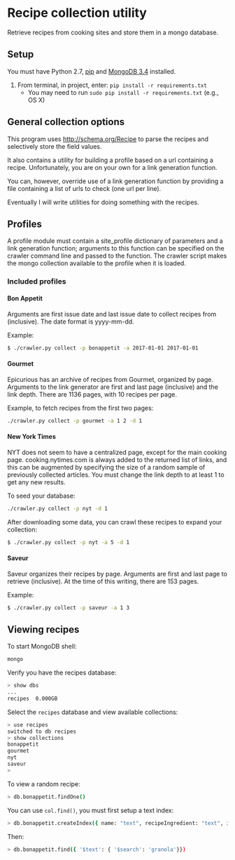 # Recipe collection utility

Retrieve recipes from cooking sites and store them in a mongo database.

## Setup

You must have Python 2.7, [pip](https://pip.pypa.io/en/stable/installing/) and [MongoDB 3.4](https://www.mongodb.com/) installed.

1. From terminal, in project, enter: `pip install -r requirements.txt`
    * You may need to run `sudo pip install -r requirements.txt` (e.g., OS X)

## General collection options

This program uses http://schema.org/Recipe to parse the recipes and selectively
store the field values.

It also contains a utility for building a profile based on a url containing a
recipe.  Unfortunately, you are on your own for a link generation function.

You can, however, override use of a link generation function by providing a
file containing a list of urls to check (one url per line).

Eventually I will write utilities for doing something with the recipes.

## Profiles

A profile module must contain a site_profile dictionary of parameters and a link
generation function; arguments to this function can be specified on the crawler
command line and passed to the function.  The crawler script makes the mongo
collection available to the profile when it is loaded.

### Included profiles

#### Bon Appetit

Arguments are first issue date and last issue date to collect recipes from
(inclusive).  The date format is yyyy-mm-dd.

Example:

```sh
$ ./crawler.py collect -p bonappetit -a 2017-01-01 2017-01-01
```

#### Gourmet

Epicurious has an archive of recipes from Gourmet, organized by page.  Arguments
to the link generator are first and last page (inclusive) and the link depth.  There are 1136 pages,
with 10 recipes per page.

Example, to fetch recipes from the first two pages:

```sh
./crawler.py collect -p gourmet -a 1 2 -d 1
```

#### New York Times

NYT does not seem to have a centralized page, except for the main cooking page.
cooking.nytimes.com is always added to the returned list of links, and this can
be augmented by specifying the size of a random sample of previously collected
articles.  You must change the link depth to at least 1 to get any new results.

To seed your database:

```sh
./crawler.py collect -p nyt -d 1
```

After downloading some data, you can crawl these recipes to expand your collection:

```sh
$ ./crawler.py collect -p nyt -a 5 -d 1
```

#### Saveur

Saveur organizes their recipes by page.  Arguments are first and last page to
retrieve (inclusive).  At the time of this writing, there are 153 pages.

Example:

```sh
$ ./crawler.py collect -p saveur -a 1 3
```

## Viewing recipes

To start MongoDB shell:

```sh
mongo
```

Verify you have the recipes database:

```sh
> show dbs
...
recipes  0.000GB
```

Select the `recipes` database and view available collections:

```sh
> use recipes
switched to db recipes
> show collections
bonappetit
gourmet
nyt
saveur
>
```

To view a random recipe:

```sh
> db.bonappetit.findOne()
```

You can use `col.find()`, you must first setup a text index:

```sh
> db.bonappetit.createIndex({ name: "text", recipeIngredient: "text", instructions: "text"})
```

Then:

```sh
> db.bonappetit.find({ '$text': { '$search': 'granola'}})
```
